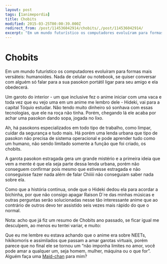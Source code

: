 ```yaml
---
layout: post
tags: [1animepordia]
title: Chobits
modified: 2015-03-25T00:00:39.000Z
redirect_from: /post/114536042914/chobits/,/post/114536042914/
excerpt: "Em um mundo futurístico os computadores evoluíram para formas mais versáteis: humanoides. Nada de celular ou notebook, se quiser conversar com alguém só falar para a sua pasokon portátil ligar para seu amigo e ela obedecerá."
---
```


Chobits
=======

Em um mundo futurístico os computadores evoluíram para formas mais
versáteis: humanoides. Nada de celular ou notebook, se quiser conversar
com alguém só falar para a sua pasokon portátil ligar para seu amigo e
ela obedecerá.

Um garoto do interior - um que inclusive fez o anime iniciar com uma
vaca e toda vez que eu vejo uma em um anime me lembro dele - Hideki, vai
para a capital Tóquio estudar. Não tendo muito dinheiro só sonhava com
essas tecnologias, que ele na roça não tinha. Porém, chegando lá ele
acaba por achar uma pasokon dando sopa, jogada no lixo.

Ah, há pasokons especializados em todo tipo de trabalho, como limpar,
cuidar da segurança e tudo mais. Há porém uma lenda urbana que tipo de
pasokon não precisa de sistema operacional e pode aprender tudo como um
humano, não sendo limitado somente a função que foi criado, os chobits.

A garota pasokon estragada gera um grande mistério e a primeira ideia
que vem a mente é que ela seja parte dessa lenda urbana, porém não
conseguem confirmar pois mesmo que estivesse estragada e não conseguisse
fazer nada além de falar Chiiiii não conseguiam saber nada sobre ela.

Como que a história continua, onde que o Hideki dedou ela para acordar a
bichinha, por que não consigo apagar Raison D´re das minhas músicas e
outras perguntas serão solucionadas nesse tão interessante anime que ao
contrário de outros devo ter assistido seis vezes mais rápido do que o
normal.

<!-- more -->

Nota: acho que já fiz um resumo de Chobits ano passado, se ficar igual
me desculpem, ao menos eu tentei variar, e muito:

Que eu me lembre eu estava achando que o anime era sobre NEETs,
hikikomoris e assimilados que passam a amar garotas virtuais, porém
parece que no final ele se tornou um “não imponha limites no amor, você
pode amar a qualquer um, seja homem, mulher, máquina ou o que for”.
Alguém faça uma
[Maid-chan](http://myanimelist.net/character/84923/Maid-chan) para mim?


